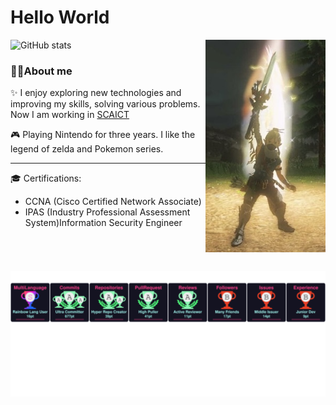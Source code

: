 # Hello World


<img align="right" width="38%" src="./img/masterSword.jpg" style="margin:0 0 30px 0"/>


<img width="50%" src="https://github-readme-stats.vercel.app/api?username=iach526526&show_icons=true&theme=radical" alt="GitHub stats">

### 🐱‍👤About me

✨ I enjoy exploring new technologies and improving my skills, solving various problems. Now I am working in [SCAICT](https://github.com/SCAICT)

🎮 Playing Nintendo for three years. I like the legend of zelda and Pokemon series.

----

🎓 Certifications:
  - CCNA (Cisco Certified Network Associate)
  - IPAS (Industry Professional Assessment System)Information Security Engineer





![trophy](./img/marquee.svg)